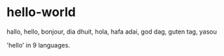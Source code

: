 # hello-world
hallo, 
hello,
bonjour,
dia dhuit,
hola,
hafa adai,
god dag,
guten tag,
yasou

'hello' in 9 languages.
